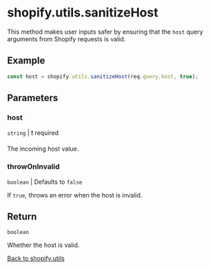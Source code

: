 # shopify.utils.sanitizeHost

This method makes user inputs safer by ensuring that the `host` query arguments from Shopify requests is valid.

## Example

```ts
const host = shopify.utils.sanitizeHost(req.query.host, true);
```

## Parameters

### host

`string` | :exclamation: required

The incoming host value.

### throwOnInvalid

`boolean` | Defaults to `false`

If `true`, throws an error when the host is invalid.

## Return

`boolean`

Whether the host is valid.

[Back to shopify.utils](./README.md)
